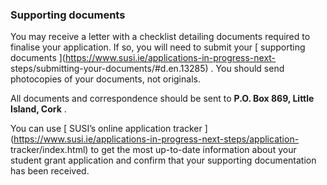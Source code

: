 ###  **Supporting documents**

You may receive a letter with a checklist detailing documents required to
finalise your application. If so, you will need to submit your [ supporting
documents ](https://www.susi.ie/applications-in-progress-next-
steps/submitting-your-documents/#d.en.13285) . You should send photocopies of
your documents, not originals.

All documents and correspondence should be sent to **P.O. Box 869, Little
Island, Cork** .

You can use [ SUSI’s online application tracker
](https://www.susi.ie/applications-in-progress-next-steps/application-
tracker/index.html) to get the most up-to-date information about your student
grant application and confirm that your supporting documentation has been
received.
